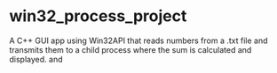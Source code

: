 # win32_process_project
 A C++ GUI app using Win32API that reads numbers from a .txt file and transmits them to a child process where the sum is calculated and displayed. and 
